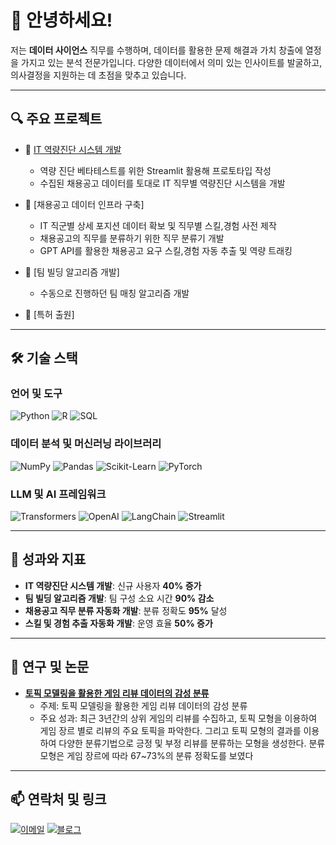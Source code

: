 # 👋 안녕하세요! 

저는 **데이터 사이언스** 직무를 수행하며, 데이터를 활용한 문제 해결과 가치 창출에 열정을 가지고 있는 분석 전문가입니다. 다양한 데이터에서 의미 있는 인사이트를 발굴하고, 의사결정을 지원하는 데 초점을 맞추고 있습니다. 

---

## 🔍 **주요 프로젝트**


- 🔹 [IT 역량진단 시스템 개발](https://bside.best/itskillcheckup)
   - 역량 진단 베타테스트를 위한 Streamlit 활용해 프로토타입 작성
   - 수집된 채용공고 데이터를 토대로 IT 직무별 역량진단 시스템을 개발

  
- 🔹 [채용공고 데이터 인프라 구축]
   - IT 직군별 상세 포지션 데이터 확보 및 직무별 스킬,경험 사전 제작
   - 채용공고의 직무를 분류하기 위한 직무 분류기 개발
   - GPT API를 활용한 채용공고 요구 스킬,경험 자동 추출 및 역량 트래킹
- 🔹 [팀 빌딩 알고리즘 개발]
   - 수동으로 진행하던 팀 매칭 알고리즘 개발
  
- 🔹 [특허 출원]
  
---


## 🛠 **기술 스택**

### 언어 및 도구
![Python](https://img.shields.io/badge/Python-3776AB?style=for-the-badge&logo=python&logoColor=white)
![R](https://img.shields.io/badge/R-276DC3?style=for-the-badge&logo=r&logoColor=white)
![SQL](https://img.shields.io/badge/SQL-4479A1?style=for-the-badge&logo=database&logoColor=white)

### 데이터 분석 및 머신러닝 라이브러리
![NumPy](https://img.shields.io/badge/NumPy-013243?style=for-the-badge&logo=numpy&logoColor=white)
![Pandas](https://img.shields.io/badge/Pandas-150458?style=for-the-badge&logo=pandas&logoColor=white)
![Scikit-Learn](https://img.shields.io/badge/Scikit--Learn-F7931E?style=for-the-badge&logo=scikit-learn&logoColor=white)
![PyTorch](https://img.shields.io/badge/PyTorch-EE4C2C?style=for-the-badge&logo=pytorch&logoColor=white)

### LLM 및 AI 프레임워크
![Transformers](https://img.shields.io/badge/Transformers-FF9900?style=for-the-badge&logo=huggingface&logoColor=white)
![OpenAI](https://img.shields.io/badge/OpenAI-412991?style=for-the-badge&logo=openai&logoColor=white)
![LangChain](https://img.shields.io/badge/LangChain-FFFFFF?style=for-the-badge&logo=data:image/svg+xml;base64,PHNhbXBsZT48Y2lyY2xlIGN4PSIxMiIgY3k9IjEyIiByPSIxMCIgc3Ryb2tlPSIjMDAwIiBzdHJva2Utd2lkdGg9IjIiIGZpbGw9Im5vbmUiLz48L3NhbXBsZT4=)
![Streamlit](https://img.shields.io/badge/Streamlit-FF4B4B?style=for-the-badge&logo=streamlit&logoColor=white)


---

## 🎯 **성과와 지표**

- **IT 역량진단 시스템 개발**: 신규 사용자 **40% 증가**
- **팀 빌딩 알고리즘 개발**: 팀 구성 소요 시간  **90% 감소** 
- **채용공고 직무 분류 자동화 개발**: 분류 정확도 **95%** 달성
- **스킬 및 경험 추출 자동화 개발**: 운영 효율 **50% 증가** 
---


## 📄 **연구 및 논문**

- **[토픽 모델링을 활용한 게임 리뷰 데이터의 감성 분류](https://www.kci.go.kr/kciportal/ci/sereArticleSearch/ciSereArtiView.kci?sereArticleSearchBean.artiId=ART002756795)**  
   - 주제: 토픽 모델링을 활용한 게임 리뷰 데이터의 감성 분류  
   - 주요 성과: 최근 3년간의 상위 게임의 리뷰를 수집하고, 토픽 모형을 이용하여 게임 장르 별로 리뷰의 주요 토픽을 파악한다. 그리고 토픽 모형의 결과를 이용하여 다양한 분류기법으로 긍정 및 부정 리뷰를 분류하는 모형을 생성한다. 분류모형은 게임 장르에 따라 67~73%의 분류 정확도를 보였다
---
## 📫 **연락처 및 링크**

[![이메일](https://img.shields.io/badge/-Email-EA4335?style=flat&logo=gmail&logoColor=white)](mailto:ktaek94@gmail.com)
[![블로그](https://img.shields.io/badge/-Blog-21759B?style=flat&logo=wordpress&logoColor=white)](https://velog.io/@ktaek94/posts)
